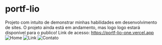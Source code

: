 # portf-lio
Projeto com intuito de demonstrar minhas habilidades em desenvolvimento de sites. O projeto ainda está em andamento, mas logo logo estará disponível para o publico!
Link de acesso: https://portf-lio-one.vercel.app
<img src="https://i.pinimg.com/originals/e0/c0/6f/e0c06f0394cbe02abde40eae52a42bd5.png" alt="Home">
<img src="https://i.pinimg.com/originals/e9/04/47/e90447122d3f5b3f32107d12d3831243.png" alt="Link">
<img src="https://i.pinimg.com/originals/e1/45/64/e14564d5519a3bbed769c3d7b0564d7e.png" alt="Contato">
